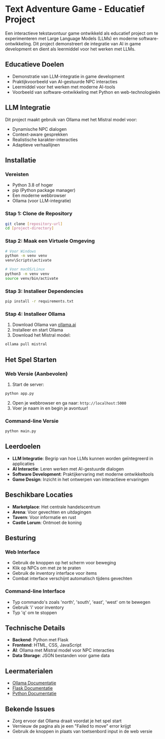 # Text Adventure Game - Educatief Project

Een interactieve tekstavontuur game ontwikkeld als educatief project om te experimenteren met Large Language Models (LLMs) en moderne software-ontwikkeling. Dit project demonstreert de integratie van AI in game development en dient als leermiddel voor het werken met LLMs.

## Educatieve Doelen

- Demonstratie van LLM-integratie in game development
- Praktijkvoorbeeld van AI-gestuurde NPC interacties
- Leermiddel voor het werken met moderne AI-tools
- Voorbeeld van software-ontwikkeling met Python en web-technologieën

## LLM Integratie

Dit project maakt gebruik van Ollama met het Mistral model voor:
- Dynamische NPC dialogen
- Context-aware gesprekken
- Realistische karakter-interacties
- Adaptieve verhaallijnen

## Installatie

### Vereisten
- Python 3.8 of hoger
- pip (Python package manager)
- Een moderne webbrowser
- Ollama (voor LLM-integratie)

### Stap 1: Clone de Repository
```bash
git clone [repository-url]
cd [project-directory]
```

### Stap 2: Maak een Virtuele Omgeving
```bash
# Voor Windows
python -m venv venv
venv\Scripts\activate

# Voor macOS/Linux
python3 -m venv venv
source venv/bin/activate
```

### Stap 3: Installeer Dependencies
```bash
pip install -r requirements.txt
```

### Stap 4: Installeer Ollama
1. Download Ollama van [ollama.ai](https://ollama.ai)
2. Installeer en start Ollama
3. Download het Mistral model:
```bash
ollama pull mistral
```

## Het Spel Starten

### Web Versie (Aanbevolen)
1. Start de server:
```bash
python app.py
```
2. Open je webbrowser en ga naar: `http://localhost:5000`
3. Voer je naam in en begin je avontuur!

### Command-line Versie
```bash
python main.py
```

## Leerdoelen

- **LLM Integratie**: Begrip van hoe LLMs kunnen worden geïntegreerd in applicaties
- **AI Interactie**: Leren werken met AI-gestuurde dialogen
- **Software Development**: Praktijkervaring met moderne ontwikkeltools
- **Game Design**: Inzicht in het ontwerpen van interactieve ervaringen

## Beschikbare Locaties

- **Marketplace**: Het centrale handelscentrum
- **Arena**: Voor gevechten en uitdagingen
- **Tavern**: Voor informatie en rust
- **Castle Lorum**: Ontmoet de koning

## Besturing

### Web Interface
- Gebruik de knoppen op het scherm voor beweging
- Klik op NPCs om met ze te praten
- Gebruik de inventory interface voor items
- Combat interface verschijnt automatisch tijdens gevechten

### Command-line Interface
- Typ commando's zoals 'north', 'south', 'east', 'west' om te bewegen
- Gebruik 'i' voor inventory
- Typ 'q' om te stoppen

## Technische Details

- **Backend**: Python met Flask
- **Frontend**: HTML, CSS, JavaScript
- **AI**: Ollama met Mistral model voor NPC interacties
- **Data Storage**: JSON bestanden voor game data

## Leermaterialen

- [Ollama Documentatie](https://ollama.ai/docs)
- [Flask Documentatie](https://flask.palletsprojects.com/)
- [Python Documentatie](https://docs.python.org/)

## Bekende Issues

- Zorg ervoor dat Ollama draait voordat je het spel start
- Vernieuw de pagina als je een "Failed to move" error krijgt
- Gebruik de knoppen in plaats van toetsenbord input in de web versie

